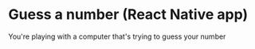 # Guess a number (React Native app)
You're playing with a computer that's trying to guess your number
